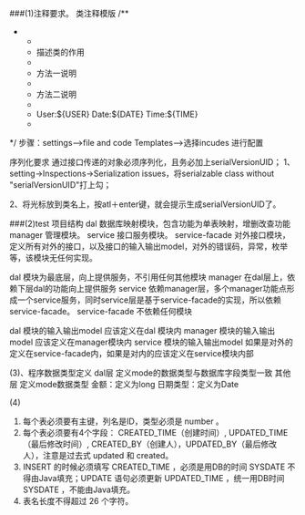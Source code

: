 ###(1)注释要求。
类注释模版
/**
  * <ul>
  * <li>描述类的作用</li>
  * <li>方法一说明</li>
  * <li>方法二说明</li>
  * <li>User:${USER} Date:${DATE} Time:${TIME}</li>
  * </ul>
  */
步骤：settings-->file and code Templates-->选择incudes 进行配置

序列化要求
通过接口传递的对象必须序列化，且务必加上serialVersionUID；
1、setting->Inspections->Serialization issues，将serialzable class without "serialVersionUID"打上勾；

2、将光标放到类名上，按atl＋enter键，就会提示生成serialVersionUID了。

###(2)test 项目结构
dal 数据库映射模块，包含功能为单表映射，增删改查功能
manager 管理模块。
service 接口服务模块。
service-facade 对外接口模块，定义所有对外的接口，以及接口的输入输出model，对外的错误码，异常，枚举等，该模块无任何实现。

dal 模块为最底层，向上提供服务，不引用任何其他模块
manager 在dal层上，依赖下层dal的功能向上提供服务
service 依赖manager层，多个manager功能点形成一个service服务，同时service层是基于service-facade的实现，所以依赖service-facade。
service-facade 不依赖任何模块

dal 模块的输入输出model 应该定义在dal 模块内
manager 模块的输入输出model 应该定义在manager模块内
service 模块的输入输出model 如果是对外的定义在service-facade内，如果是对内的应该定义在service模块内部


(3)、程序数据类型定义
dal层 定义mode的数据类型与数据库字段类型一致
其他层 定义mode数据类型
金额：定义为long
日期类型：定义为Date

(4)
1.  每个表必须要有主键，列名是ID，类型必须是 number 。
2.  每个表必须要有4个字段： CREATED_TIME（创建时间）, UPDATED_TIME（最后修改时间）, CREATED_BY（创建人），UPDATED_BY（最后修改人），注意是过去式 updated 和 created。
3.  INSERT 的时候必须填写 CREATED_TIME ，必须是用DB的时间 SYSDATE 不得由Java填充；UPDATE 语句必须更新 UPDATED_TIME ，统一用DB时间 SYSDATE ，不能由Java填充。
4.  表名长度不得超过 26 个字符。
